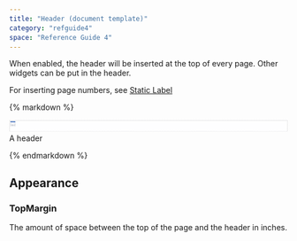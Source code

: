 ```yaml
---
title: "Header (document template)"
category: "refguide4"
space: "Reference Guide 4"
---
```

When enabled, the header will be inserted at the top of every page. Other widgets can be put in the header.

For inserting page numbers, see [Static Label](static-label-document-template)

<div class="alert alert-info">{% markdown %}

![](attachments/819203/918236.png)
A header

{% endmarkdown %}</div>

## Appearance

### TopMargin

The amount of space between the top of the page and the header in inches.
